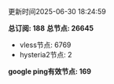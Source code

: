 更新时间2025-06-30 18:24:59

**总订阅: 188**
**总节点: 26645**
- vless节点: 6769
- hysteria2节点: 2

**google ping有效节点: 169**
